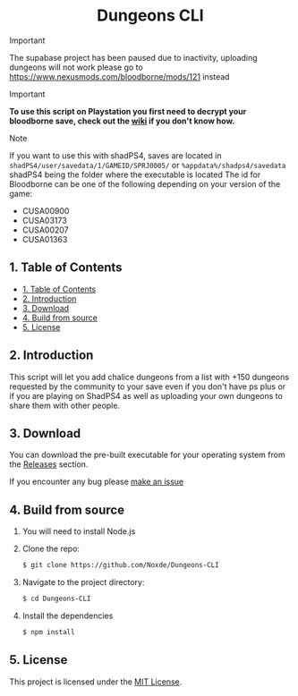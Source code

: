 <div align=center> 
<!-- <div><a href='https://ko-fi.com/R5R8106WUY' target='_blank'><img height='30' style='border:0px;height:30px;' src='https://storage.ko-fi.com/cdn/kofi5.png?v=6' border='0' alt='Buy Me a Coffee at ko-fi.com' /></a>
</div> -->

<h1 align="center">Dungeons CLI</h1>
</div>

> [!IMPORTANT]
> The supabase project has been paused due to inactivity, uploading dungeons will not work
> please go to https://www.nexusmods.com/bloodborne/mods/121 instead

<!-- prettier-ignore -->
> [!IMPORTANT]
> **To use this script on Playstation you first need to decrypt your bloodborne save, check out the [wiki](https://github.com/Noxde/Bloodborne-save-editor/wiki/How-to-decrypt-a-save) if you don't know how.**

> [!NOTE]
> If you want to use this with shadPS4, saves are located in `shadPS4/user/savedata/1/GAMEID/SPRJ0005/` or `%appdata%/shadps4/savedata`
> shadPS4 being the folder where the executable is located
> The id for Bloodborne can be one of the following depending on your version of the game:
>
> - CUSA00900
> - CUSA03173
> - CUSA00207
> - CUSA01363

## 1. Table of Contents

- [1. Table of Contents](#1-table-of-contents)
- [2. Introduction](#2-introduction)
- [3. Download](#3-download)
- [4. Build from source](#4-build-from-source)
- [5. License](#5-license)

## 2. Introduction

This script will let you add chalice dungeons from a list with +150 dungeons requested by the community to your save even if you don't have ps plus or if you are playing on ShadPS4 as well as uploading your own dungeons to share them with other people.

## 3. Download

You can download the pre-built executable for your operating system from the [Releases](https://github.com/Noxde/Dungeons-CLI/releases) section.

If you encounter any bug please [make an issue](https://github.com/Noxde/Dungeons-CLI/issues/new)

## 4. Build from source

1. You will need to install Node.js
2. Clone the repo:

   ```bash
   $ git clone https://github.com/Noxde/Dungeons-CLI
   ```

3. Navigate to the project directory:

   ```bash
   $ cd Dungeons-CLI
   ```

4. Install the dependencies
   ```bash
   $ npm install
   ```

## 5. License

This project is licensed under the [MIT License](./LICENSE).
